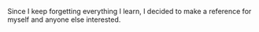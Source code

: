 Since I keep forgetting everything I learn, I decided to make a reference for myself and anyone else interested.